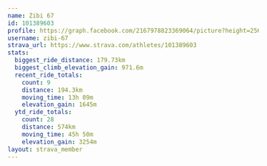```yaml
---
name: Zibi 67
id: 101389603
profile: https://graph.facebook.com/2167978823369064/picture?height=256&width=256
username: zibi-67
strava_url: https://www.strava.com/athletes/101389603
stats:
  biggest_ride_distance: 179.73km
  biggest_climb_elevation_gain: 971.6m
  recent_ride_totals:
    count: 9
    distance: 194.3km
    moving_time: 13h 09m
    elevation_gain: 1645m
  ytd_ride_totals:
    count: 28
    distance: 574km
    moving_time: 45h 50m
    elevation_gain: 3254m
layout: strava_member
--- 
```

